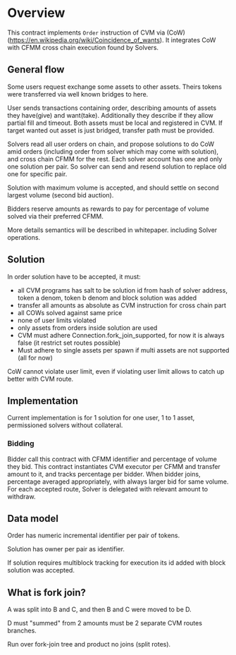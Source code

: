 # Overview

This contract implements `Order` instruction of CVM via (CoW)(https://en.wikipedia.org/wiki/Coincidence_of_wants).
It integrates CoW with CFMM cross chain execution found by Solvers.

## General flow

Some users request exchange some assets to other assets.
Theirs tokens were transferred via well known bridges to here. 

User sends transactions containing order, describing amounts of assets they have(give) and want(take).
Additionally they describe if they allow partial fill and timeout.
Both assets must be local and registered in CVM.
If target wanted out asset is just bridged, transfer path must be provided. 

Solvers read all user orders on chain, and propose solutions to do CoW amid orders (including order from solver which may come with solution),
and cross chain CFMM for the rest. 
Each solver account has one and only one solution per pair. So solver can send and resend solution to replace old one for specific pair.

Solution with maximum volume is accepted, and should settle on second largest volume (second bid auction). 

Bidders reserve amounts as rewards to pay for percentage of volume solved via their preferred CFMM.

More details semantics will be described in whitepaper. including Solver operations.

## Solution

In order solution have to be accepted, it must:

- all CVM programs has salt to be solution id from hash of solver address, token a denom, token b denom and block solution was added
- transfer all amounts as absolute as CVM instruction for cross chain part
- all COWs solved against same price
- none of user limits violated
- only assets from orders inside solution are used
- CVM must adhere Connection.fork_join_supported, for now it is always false (it restrict set routes possible)
- Must adhere to single assets per spawn if multi assets are not supported (all for now)

CoW cannot violate user limit, even if violating user limit allows to catch up better with CVM route.

## Implementation

Current implementation is for 1 solution for one user, 1 to 1 asset, permissioned solvers without collateral.

### Bidding

Bidder call this contract with CFMM identifier and percentage of volume they bid. 
This contract instantiates CVM executor per CFMM and transfer amount to it, and tracks percentage per bidder.
When bidder joins, percentage averaged appropriately, with always larger bid for same volume.
For each accepted route, Solver is delegated with relevant amount to withdraw.

## Data model

Order has numeric incremental identifier per pair of tokens.

Solution has owner per pair as identifier.

If solution requires multiblock tracking for execution its id added with block solution was accepted.

## What is fork join?

A was split into B and C, and then B and C were moved to be D.

D must "summed" from 2 amounts must be 2 separate CVM routes branches.

Run over fork-join tree and product no joins (split rotes).